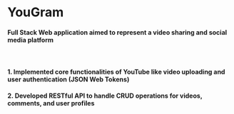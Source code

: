 # YouGram
#### Full Stack Web application aimed to represent a video sharing and social media platform
<br />

#### 1. Implemented core functionalities of YouTube like video uploading and user authentication (JSON Web Tokens)
#### 2. Developed RESTful API to handle CRUD operations for videos, comments, and user profiles
